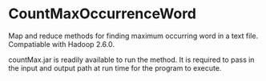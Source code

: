# CountMaxOccurrenceWord
Map and reduce methods for finding maximum occurring word in a text file. Compatiable with Hadoop 2.6.0.

countMax.jar is readily available to run the method. It is required to pass in the input and output path at run time for the program to execute.
